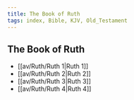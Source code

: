 ```yaml
---
title: The Book of Ruth
tags: index, Bible, KJV, Old_Testament
---
```


## The Book of Ruth

- [[av/Ruth/Ruth 1|Ruth 1]]
- [[av/Ruth/Ruth 2|Ruth 2]]
- [[av/Ruth/Ruth 3|Ruth 3]]
- [[av/Ruth/Ruth 4|Ruth 4]]
